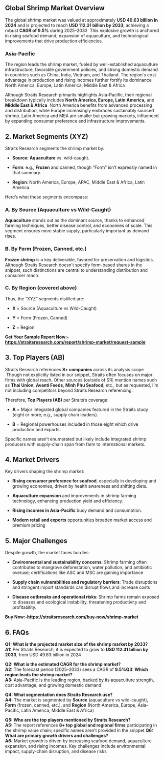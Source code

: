 <h2 data-start="346" data-end="378">Global Shrimp Market Overview</h2>
<p data-start="380" data-end="765">The global shrimp market was valued at approximately <strong data-start="433" data-end="462">USD 49.63 billion in 2024</strong> and is projected to reach <strong data-start="489" data-end="519">USD 112.31 billion by 2033</strong>, achieving a robust <strong data-start="540" data-end="556">CAGR of 9.5%</strong> during 2025&ndash;2033 &nbsp;This explosive growth is anchored in rising seafood demand, expansion of aquaculture, and technological improvements that drive production efficiencies.</p>
<h3 data-start="913" data-end="929">Asia-Pacific</h3>
<p data-start="930" data-end="1266">The region leads the shrimp market, fueled by well-established aquaculture infrastructure, favorable government policies, and strong domestic demand in countries such as China, India, Vietnam, and Thailand. The region's cost advantage in production and rising incomes further fortify its dominance North America, Europe, Latin America, Middle East &amp; Africa</p>
<p data-start="1331" data-end="1806">Although Straits Research primarily highlights Asia-Pacific, their regional breakdown typically includes <strong data-start="1436" data-end="1477">North America, Europe, Latin America,</strong> and <strong data-start="1482" data-end="1506">Middle East &amp; Africa</strong> &nbsp;North America benefits from advanced processing and distribution, while Europe increasingly embraces sustainably sourced shrimp. Latin America and MEA are smaller but growing markets, influenced by expanding consumer preference and infrastructure improvements.</p>
<h2 data-start="1813" data-end="1840">2. Market Segments (XYZ)</h2>
<p data-start="1842" data-end="1889">Straits Research segments the shrimp market by:</p>
<ul data-start="1891" data-end="2149">
<li data-start="1891" data-end="1937">
<p data-start="1893" data-end="1937"><strong data-start="1893" data-end="1903">Source</strong>: <strong data-start="1905" data-end="1920">Aquaculture</strong> vs. wild-caught.</p>
</li>
<li data-start="1938" data-end="2031">
<p data-start="1940" data-end="2031"><strong data-start="1940" data-end="1948">Form</strong>: e.g., <strong data-start="1956" data-end="1966">Frozen</strong> and canned, though &ldquo;Form&rdquo; isn't expressly named in that summary.</p>
</li>
<li data-start="2032" data-end="2149">
<p data-start="2034" data-end="2149"><strong data-start="2034" data-end="2044">Region</strong>: North America, Europe, APAC, Middle East &amp; Africa, Latin America&nbsp;</p>
</li>
</ul>
<p data-start="2151" data-end="2188">Here&rsquo;s what these segments encompass:</p>
<h3 data-start="2190" data-end="2235">A. By Source (Aquaculture vs Wild-Caught)</h3>
<p data-start="2236" data-end="2454"><strong data-start="2236" data-end="2251">Aquaculture</strong> stands out as the dominant source, thanks to enhanced farming techniques, better disease control, and economies of scale. This segment ensures more stable supply, particularly important as demand rises.</p>
<h3 data-start="2456" data-end="2493">B. By Form (Frozen, Canned, etc.)</h3>
<p data-start="2494" data-end="2729"><strong data-start="2494" data-end="2511">Frozen shrimp</strong> is a key deliverable, favored for preservation and logistics. Although Straits Research doesn't specify form-based shares in the snippet, such distinctions are central to understanding distribution and consumer reach.</p>
<h3 data-start="2731" data-end="2763">C. By Region (covered above)</h3>
<p data-start="2765" data-end="2804">Thus, the &ldquo;XYZ&rdquo; segments distilled are:</p>
<ul data-start="2806" data-end="2900">
<li data-start="2806" data-end="2851">
<p data-start="2808" data-end="2851"><strong data-start="2808" data-end="2813">X</strong> = Source (Aquaculture vs Wild-Caught)</p>
</li>
<li data-start="2852" data-end="2883">
<p data-start="2854" data-end="2883"><strong data-start="2854" data-end="2859">Y</strong> = Form (Frozen, Canned)</p>
</li>
<li data-start="2884" data-end="2900">
<p data-start="2886" data-end="2900"><strong data-start="2886" data-end="2891">Z</strong> = Region</p>
</li>
</ul>
<p><strong>Get Your Sample Report Now:-<a href="https://straitsresearch.com/report/shrimp-market/request-sample">https://straitsresearch.com/report/shrimp-market/request-sample</a>&nbsp;</strong></p>
<h2 data-start="2907" data-end="2929">3. Top Players (AB)</h2>
<p data-start="2931" data-end="3340">Straits Research references <strong data-start="2959" data-end="2975">8+ companies</strong> across its analysis scope &nbsp;Though not explicitly listed in our snippet, Straits often focuses on major firms with global reach. Other sources (outside of SR) mention names such as <strong data-start="3194" data-end="3208">Thai Union</strong>, <strong data-start="3210" data-end="3226">Avanti Feeds</strong>, <strong data-start="3228" data-end="3248">Minh Phu Seafood</strong>, etc., but as requested, I&rsquo;m not including competitors beyond Straits Research referencing.</p>
<p data-start="3342" data-end="3397">Therefore, <strong data-start="3353" data-end="3373">Top Players (AB)</strong> per Straits&rsquo;s coverage:</p>
<ul data-start="3399" data-end="3608">
<li data-start="3399" data-end="3517">
<p data-start="3401" data-end="3517"><strong data-start="3401" data-end="3406">A</strong> = Major integrated global companies featured in the Straits study (eight or more; e.g., supply chain leaders).</p>
</li>
<li data-start="3518" data-end="3608">
<p data-start="3520" data-end="3608"><strong data-start="3520" data-end="3525">B</strong> = Regional powerhouses included in those eight which drive production and exports.</p>
</li>
</ul>
<p data-start="3610" data-end="3748">Specific names aren&rsquo;t enumerated but likely include integrated shrimp producers with supply-chain span from farm to international markets.</p>
<h2 data-start="3755" data-end="3775">4. Market Drivers</h2>
<p data-start="3777" data-end="3815">Key drivers shaping the shrimp market:</p>
<ul data-start="3817" data-end="4268">
<li data-start="3817" data-end="3957">
<p data-start="3819" data-end="3957"><strong data-start="3819" data-end="3861">Rising consumer preference for seafood</strong>, especially in developing and growing economies, driven by health awareness and shifting diets.</p>
</li>
<li data-start="3958" data-end="4075">
<p data-start="3960" data-end="4075"><strong data-start="3960" data-end="3985">Aquaculture expansion</strong> and improvements in shrimp farming technology, enhancing production yield and efficiency.</p>
</li>
<li data-start="4076" data-end="4141">
<p data-start="4078" data-end="4141"><strong data-start="4078" data-end="4112">Rising incomes in Asia-Pacific</strong> buoy demand and consumption.</p>
</li>
<li data-start="4142" data-end="4268">
<p data-start="4144" data-end="4268"><strong data-start="4144" data-end="4173">Modern retail and exports</strong> opportunities broaden market access and premium pricing&nbsp;</p>
</li>
</ul>
<h2 data-start="4275" data-end="4297">5. Major Challenges</h2>
<p data-start="4299" data-end="4340">Despite growth, the market faces hurdles:</p>
<ul data-start="4342" data-end="4929">
<li data-start="4342" data-end="4585">
<p data-start="4344" data-end="4585"><strong data-start="4344" data-end="4389">Environmental and sustainability concerns</strong>: Shrimp farming often contributes to mangrove deforestation, water pollution, and antibiotic overuse; certifications like ASC and MSC are gaining importance&nbsp;</p>
</li>
<li data-start="4586" data-end="4770">
<p data-start="4588" data-end="4770"><strong data-start="4588" data-end="4644">Supply chain vulnerabilities and regulatory barriers</strong>: Trade disruptions and stringent import standards can disrupt flows and increase costs</p>
</li>
<li data-start="4771" data-end="4929">
<p data-start="4773" data-end="4929"><strong data-start="4773" data-end="4816">Disease outbreaks and operational risks</strong>: Shrimp farms remain exposed to diseases and ecological instability, threatening productivity and profitability.</p>
</li>
</ul>
<p><strong>Buy Now:-<a href="https://straitsresearch.com/buy-now/shrimp-market">https://straitsresearch.com/buy-now/shrimp-market</a>&nbsp;</strong></p>
<h2 data-start="4936" data-end="4946">6. FAQs</h2>
<p data-start="4948" data-end="5179"><strong data-start="4948" data-end="5019">Q1: What is the projected market size of the shrimp market by 2033?</strong><br data-start="5019" data-end="5022" /> <strong data-start="5022" data-end="5029">A1:</strong> Per Straits Research, it is expected to grow to <strong data-start="5078" data-end="5108">USD 112.31 billion by 2033</strong>, from USD 49.63 billion in 2024&nbsp;</p>
<p data-start="5181" data-end="5343"><strong data-start="5181" data-end="5238">Q2: What is the estimated CAGR for the shrimp market?</strong><br data-start="5238" data-end="5241" /> <strong data-start="5241" data-end="5248">A2:</strong> The forecast period (2025&ndash;2033) sees a CAGR of <strong data-start="5296" data-end="5304">9.5%</strong><strong data-start="5345" data-end="5390">Q3: Which region leads the shrimp market?</strong><br data-start="5390" data-end="5393" /> <strong data-start="5393" data-end="5400">A3:</strong> Asia-Pacific is the leading region, backed by its aquaculture strength, cost advantage, and growing domestic demand&nbsp;</p>
<p data-start="5559" data-end="5853"><strong data-start="5559" data-end="5611">Q4: What segmentation does Straits Research use?</strong><br data-start="5611" data-end="5614" /> <strong data-start="5614" data-end="5621">A4:</strong> The market is segmented by <strong data-start="5649" data-end="5659">Source</strong> (aquaculture vs wild-caught), <strong data-start="5690" data-end="5698">Form</strong> (frozen, canned, etc.), and <strong data-start="5727" data-end="5737">Region</strong> (North America, Europe, Asia-Pacific, Latin America, Middle East &amp; Africa)&nbsp;</p>
<p data-start="5855" data-end="6114"><strong data-start="5855" data-end="5917">Q5: Who are the top players mentioned by Straits Research?</strong><br data-start="5917" data-end="5920" /> <strong data-start="5920" data-end="5927">A5:</strong> The report references <strong data-start="5950" data-end="5986">8+ top global and regional firms</strong> participating in the shrimp value chain; specific names aren't provided in the snippet <strong data-start="6116" data-end="6171">Q6: What are primary growth drivers and challenges?</strong><br data-start="6171" data-end="6174" /> <strong data-start="6174" data-end="6181">A6:</strong> Market growth is driven by increasing seafood demand, aquaculture expansion, and rising incomes. Key challenges include environmental impact, supply-chain disruption, and disease risks</p>
